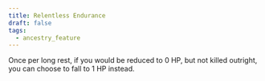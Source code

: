 ```yaml
---
title: Relentless Endurance
draft: false
tags:
  - ancestry_feature
---
```

Once per long rest, if you would be reduced to 0 HP, but not killed outright, you can choose to fall to 1 HP instead.